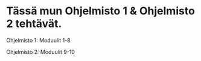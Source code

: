 # Tässä mun Ohjelmisto 1 & Ohjelmisto 2 tehtävät.

Ohjelmisto 1:
Moduulit 1-8

Ohjelmisto 2:
Moduulit 9-10
